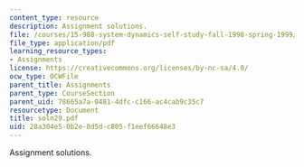 ```yaml
---
content_type: resource
description: Assignment solutions.
file: /courses/15-988-system-dynamics-self-study-fall-1998-spring-1999/28a304e50b2e0d5dc805f1eef66648e3_soln29.pdf
file_type: application/pdf
learning_resource_types:
- Assignments
license: https://creativecommons.org/licenses/by-nc-sa/4.0/
ocw_type: OCWFile
parent_title: Assignments
parent_type: CourseSection
parent_uid: 78665a7a-0481-4dfc-c166-ac4cab9c35c7
resourcetype: Document
title: soln29.pdf
uid: 28a304e5-0b2e-0d5d-c805-f1eef66648e3
---
```

Assignment solutions.